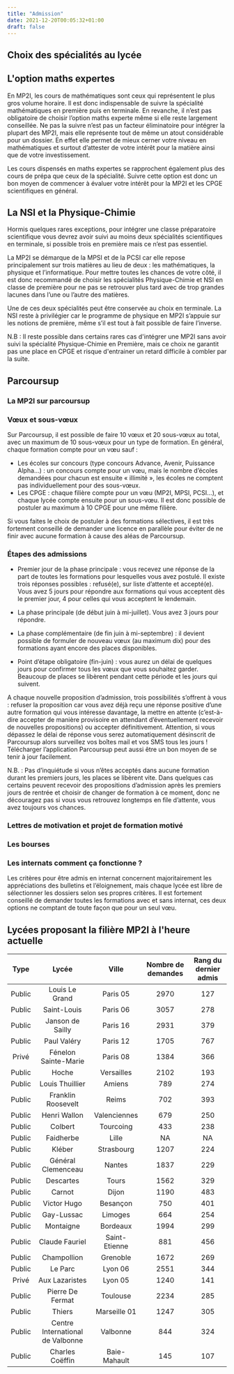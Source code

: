 ```yaml
---
title: "Admission"
date: 2021-12-20T00:05:32+01:00
draft: false
---
```


## Choix des spécialités au lycée

## L'option maths expertes

En MP2I, les cours de mathématiques sont ceux qui représentent le plus gros volume horaire. Il est donc indispensable de suivre la spécialité mathématiques en première puis en terminale. En revanche, il n’est pas obligatoire de choisir l’option maths experte même si elle reste largement conseillée. Ne pas la suivre n’est pas un facteur éliminatoire pour intégrer la plupart des MP2I, mais elle représente tout de même un atout considérable pour un dossier. En effet elle permet de mieux cerner votre niveau en mathématiques et surtout d’attester de votre intérêt pour la matière ainsi que de votre investissement.

Les cours dispensés en maths expertes se rapprochent également plus des cours de prépa que ceux de la spécialité. Suivre cette option est donc un bon moyen de commencer à évaluer votre intérêt pour la MP2I et les CPGE scientifiques en général.

## La NSI et la Physique-Chimie

Hormis quelques rares exceptions, pour intégrer une classe préparatoire scientifique vous devrez avoir suivi au moins deux spécialités scientifiques en terminale, si possible trois en première mais ce n’est pas essentiel.

La MP2I se démarque de la MPSI et de la PCSI car elle repose principalement sur trois matières au lieu de deux : les mathématiques, la physique et l’informatique. Pour mettre toutes les chances de votre côté, il est donc recommandé de choisir les spécialités Physique-Chimie et NSI en classe de première pour ne pas se retrouver plus tard avec de trop grandes lacunes dans l’une ou l’autre des matières.

Une de ces deux spécialités peut être conservée au choix en terminale. La NSI reste à privilégier car le programme de physique en MP2I s’appuie sur les notions de première, même s’il est tout à fait possible de faire l’inverse.

N.B : Il reste possible dans certains rares cas d'intégrer une MP2I sans avoir suivi la spécialité Physique-Chimie en Première, mais ce choix ne garantit pas une place en CPGE et risque d'entrainer un retard difficile à combler par la suite.

## Parcoursup

### La MP2I sur parcoursup

### Vœux et sous-vœux

Sur Parcoursup, il est possible de faire 10 vœux et 20 sous-vœux au total, avec un maximum de 10 sous-vœux pour un type de formation. En général, chaque formation compte pour un vœu sauf :

  -	Les écoles sur concours (type concours Advance, Avenir, Puissance Alpha…) : un concours compte pour un vœu, mais le nombre d’écoles demandées pour chacun est ensuite « illimité », les écoles ne comptent pas individuellement pour des sous-vœux.
  -	Les CPGE : chaque filière compte pour un vœu (MP2I, MPSI, PCSI…), et chaque lycée compte ensuite pour un sous-vœu. Il est donc possible de postuler au maximum à 10 CPGE pour une même filière.

Si vous faites le choix de postuler à des formations sélectives, il est très fortement conseillé de demander une licence en parallèle pour éviter de ne finir avec aucune formation à cause des aléas de Parcoursup.

### Étapes des admissions

  -	Premier jour de la phase principale : vous recevez une réponse de la part de toutes les formations pour lesquelles vous avez postulé. Il existe trois réponses possibles : refusé(e), sur liste d’attente et accepté(e). Vous avez 5 jours pour répondre aux formations qui vous acceptent dès le premier jour, 4 pour celles qui vous acceptent le lendemain.

  -	La phase principale (de début juin à mi-juillet). Vous avez 3 jours pour répondre.

  -	La phase complémentaire (de fin juin à mi-septembre) : il devient possible de formuler de nouveau vœux (au maximum dix) pour des formations ayant encore des places disponibles.

  -	Point d’étape obligatoire (fin-juin) : vous aurez un délai de quelques jours pour confirmer tous les vœux que vous souhaitez garder. Beaucoup de places se libèrent pendant cette période et les jours qui suivent.

A chaque nouvelle proposition d’admission, trois possibilités s’offrent à vous : refuser la proposition car vous avez déjà reçu une réponse positive d’une autre formation qui vous intéresse davantage, la mettre en attente (c’est-à-dire accepter de manière provisoire en attendant d’éventuellement recevoir de nouvelles propositions) ou accepter définitivement. Attention, si vous dépassez le délai de réponse vous serez automatiquement désinscrit de Parcoursup alors surveillez vos boîtes mail et vos SMS tous les jours ! Télécharger l’application Parcoursup peut aussi être un bon moyen de se tenir à jour facilement.

N.B. : Pas d’inquiétude si vous n’êtes acceptés dans aucune formation durant les premiers jours, les places se libèrent vite. Dans quelques cas certains peuvent recevoir des propositions d’admission après les premiers jours de rentrée et choisir de changer de formation à ce moment, donc ne découragez pas si vous vous retrouvez longtemps en file d’attente, vous avez toujours vos chances.

### Lettres de motivation et projet de formation motivé
### Les bourses

### Les internats comment ça fonctionne ?

Les critères pour être admis en internat concernent majoritairement les appréciations des bulletins et l’éloignement, mais chaque lycée est libre de sélectionner les dossiers selon ses propres critères. Il est fortement conseillé de demander toutes les formations avec et sans internat, ces deux options ne comptant de toute façon que pour un seul vœu.

## Lycées proposant la filière MP2I à l'heure actuelle

| Type    | Lycée | Ville | Nombre de demandes | Rang du dernier admis |
|:-------:|:-----:|:-----:|:-------------------:|:----------------------:
| Public | Louis Le Grand | Paris 05 | 2970 | 127 |
| Public | Saint-Louis | Paris 06 | 3057 | 278 |
| Public | Janson de Sailly | Paris 16 | 2931 | 379 |
| Public | Paul Valéry | Paris 12 | 1705 | 767 |
| Privé | Fénelon Sainte-Marie | Paris 08 | 1384 | 366 |
| Public | Hoche | Versailles | 2102 | 193 |
| Public | Louis Thuillier | Amiens | 789 | 274 |
| Public | Franklin Roosevelt | Reims | 702 | 393 |
| Public | Henri Wallon | Valenciennes | 679 | 250 |
| Public | Colbert | Tourcoing | 433 | 238 |
| Public | Faidherbe | Lille | NA | NA |
| Public | Kléber | Strasbourg | 1207 | 224 |
| Public | Général Clemenceau | Nantes | 1837 | 229 |
| Public | Descartes | Tours | 1562 | 329 |
| Public | Carnot | Dijon | 1190 | 483 |
| Public | Victor Hugo | Besançon | 750 | 401 |
| Public | Gay-Lussac | Limoges | 664 | 254 |
| Public | Montaigne | Bordeaux | 1994 | 299 |
| Public | Claude Fauriel | Saint-Etienne | 881 | 456 |
| Public | Champollion | Grenoble | 1672 | 269 |
| Public | Le Parc | Lyon 06 | 2551 | 344 |
| Privé | Aux Lazaristes | Lyon 05 | 1240 | 141 |
| Public | Pierre De Fermat | Toulouse | 2234 | 285 |
| Public | Thiers | Marseille 01 | 1247 | 305 |
| Public | Centre International de Valbonne | Valbonne | 844 | 324 |
| Public | Charles Coëffin | Baie-Mahault | 145 | 107 |
